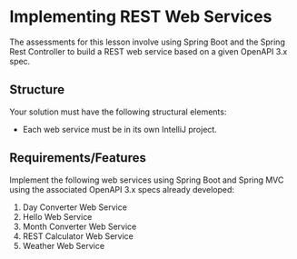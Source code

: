 # Implementing REST Web Services

The assessments for this lesson involve using Spring Boot and the Spring Rest Controller to build a REST web service based on a given OpenAPI 3.x spec.

## Structure
Your solution must have the following structural elements:

* Each web service must be in its own IntelliJ project.



## Requirements/Features

Implement the following web services using Spring Boot and Spring MVC using the associated OpenAPI 3.x specs already developed:

1. Day Converter Web Service
1. Hello Web Service
1. Month Converter Web Service
1. REST Calculator Web Service
1. Weather Web Service









